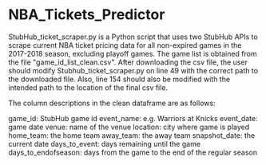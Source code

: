 # NBA_Tickets_Predictor

StubHub_ticket_scraper.py is a Python script that uses two StubHub APIs to scrape current NBA ticket pricing data for all non-expired games in the 2017-2018 season, excluding playoff games. The game list is obtained from the file "game_id_list_clean.csv". After downloading the csv file, the user should modify Stubhub_ticket_scraper.py on line 49 with the correct path to the downloaded file. Also, line 154 should also be modified with the intended path to the location of the final csv file.

The column descriptions in the clean dataframe are as follows:

game_id: StubHub game id
event_name: e.g. Warriors at Knicks
event_date: game date
venue: name of the venue
location: city where game is played
home_team: the home team
away_team: the away team
snapshot_date: the current date
days_to_event: days remaining until the game
days_to_endofseason: days from the game to the end of the regular season
